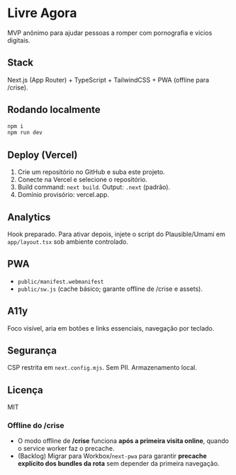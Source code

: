 # Livre Agora

MVP anônimo para ajudar pessoas a romper com pornografia e vícios digitais.

## Stack
Next.js (App Router) + TypeScript + TailwindCSS + PWA (offline para /crise).

## Rodando localmente
```bash
npm i
npm run dev
```

## Deploy (Vercel)
1. Crie um repositório no GitHub e suba este projeto.
2. Conecte na Vercel e selecione o repositório.
3. Build command: `next build`. Output: `.next` (padrão).
4. Domínio provisório: vercel.app.

## Analytics
Hook preparado. Para ativar depois, injete o script do Plausible/Umami em `app/layout.tsx` sob ambiente controlado.

## PWA
- `public/manifest.webmanifest`
- `public/sw.js` (cache básico; garante offline de /crise e assets).

## A11y
Foco visível, aria em botões e links essenciais, navegação por teclado.

## Segurança
CSP restrita em `next.config.mjs`. Sem PII. Armazenamento local.

## Licença
MIT

### Offline do /crise
- O modo offline de **/crise** funciona **após a primeira visita online**, quando o service worker faz o precache.
- (Backlog) Migrar para Workbox/`next-pwa` para garantir **precache explícito dos bundles da rota** sem depender da primeira navegação.